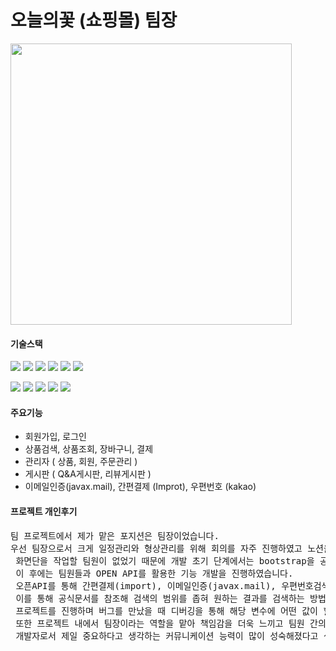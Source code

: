 <h1>오늘의꽃 (쇼핑몰) 팀장</h1>

<img src="https://user-images.githubusercontent.com/112805025/226258329-41eb973e-5d8c-46b2-a1ef-21bdf45c015a.png" width="450">
 
<h4>기술스택</h4>
<p align="left">
<img src="https://img.shields.io/badge/-Java-007396?logo=java&logoColor=white&style=flat">
<img src="https://img.shields.io/badge/-JSP-007396?logo=java&logoColor=white&style=flat">
<img src="https://img.shields.io/badge/-jQuery-0769AD?logo=jquery&logoColor=white&style=flat">
<img src="https://img.shields.io/badge/-Spring-6DB33F?logo=spring&logoColor=white&style=flat">
<img src="https://img.shields.io/badge/-MyBatis-FF6F52?logo=mybatis&logoColor=white&style=flat">
<img src="https://img.shields.io/badge/-Oracle-F80000?logo=oracle&logoColor=white&style=flat">
</p>
<p align="left">
<img src="https://img.shields.io/badge/-HTML5-E34F26?logo=html5&logoColor=white&style=flat">
<img src="https://img.shields.io/badge/-CSS3-1572B6?logo=css3&logoColor=white&style=flat">
<img src="https://img.shields.io/badge/-JavaScript-F7DF1E?logo=javascript&logoColor=white&style=flat">
<img src="https://img.shields.io/badge/-Bootstrap-563D7C?logo=bootstrap&logoColor=white&style=flat">
<img src="https://img.shields.io/badge/-Tiles-3FBFBF?logo=apache&logoColor=white&style=flat">
 </p>
 <h4>주요기능</h4>
 <ul class="square">
   <li>회원가입, 로그인</li>
   <li>상품검색, 상품조회, 장바구니, 결제</li>
   <li>관리자 ( 상품, 회원, 주문관리 )</li>
   <li>게시판 ( Q&A게시판, 리뷰게시판 )</li>
   <li>이메일인증(javax.mail), 간편결제 (Improt), 우편번호 (kakao) </li>
</ul>
<h4>프로젝트 개인후기</h4>
<pre>
팀 프로젝트에서 제가 맡은 포지션은 팀장이었습니다. 
우선 팀장으로서 크게 일정관리와 형상관리를 위해 회의를 자주 진행하였고 노션을 활용해서 지속적으로 팀원들과 소통한 결과 프로젝트를 마무리할 수 있었습니다.
 화면단을 작업할 팀원이 없었기 때문에 개발 초기 단계에서는 bootstrap을 공부해가며 JSP를 개발하는 작업 및 리펙토링 작업을 주로 하였습니다. 
 이 후에는 팀원들과 OPEN API를 활용한 기능 개발을 진행하였습니다.
 오픈API를 통해 간편결제(import), 이메일인증(javax.mail), 우편번호검색(kakao) 기능을 구현해보며 해당 공식 API문서를 찾아보고 검색해가며 기능을 구현했습니다. 
 이를 통해 공식문서를 참조해 검색의 범위를 좁혀 원하는 결과를 검색하는 방법에 더욱 익숙해질 수 있었습니다.
 프로젝트를 진행하며 버그를 만났을 때 디버깅을 통해 해당 변수에 어떤 값이 할당되는지 추적하고 해결해나가며 문제를 해결하는 능력 또한 많이 향상되었다고 생각합니다 .
 또한 프로젝트 내에서 팀장이라는 역할을 맡아 책임감을 더욱 느끼고 팀원 간의 협업을 통해 
 개발자로서 제일 중요하다고 생각하는 커뮤니케이션 능력이 많이 성숙해졌다고 생각합니다.

</pre>

